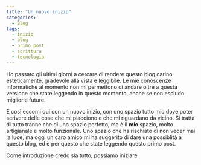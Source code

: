 ```yaml
---
title: "Un nuovo inizio"
categories:
  - Blog
tags:
  - inizio
  - blog
  - primo post
  - scrittura
  - tecnologia
---
```


Ho passato gli ultimi giorni a cercare di rendere questo blog carino esteticamente, gradevole alla vista e leggibile.
Le mie conoscenze informatiche al momento non mi permettono di andare oltre a questa versione che state leggendo in questo momento, anche se non escludo migliorie future.

E così eccomi qui con un nuovo inizio, con uno spazio tutto mio dove poter scrivere delle cose che mi piacciono e che mi riguardano da vicino.
Si tratta di tutto tranne che di uno spazio perfetto, ma è il **mio** spazio, molto artigianale e molto funzionale. Uno spazio che ha rischiato di non veder mai la luce, ma oggi un caro amico mi ha suggerito di dare una possiblità a questo blog, ed è per questo che state leggendo questo primo post.

Come introduzione credo sia tutto, possiamo iniziare
